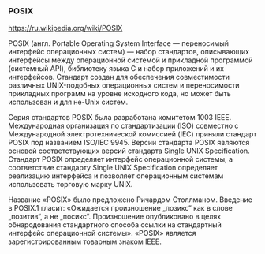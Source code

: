 ### POSIX

https://ru.wikipedia.org/wiki/POSIX

POSIX (англ. Portable Operating System Interface — переносимый интерфейс операционных систем) — набор стандартов, описывающих интерфейсы между операционной системой и прикладной программой (системный API), библиотеку языка C и набор приложений и их интерфейсов. Стандарт создан для обеспечения совместимости различных UNIX-подобных операционных систем и переносимости прикладных программ на уровне исходного кода, но может быть использован и для не-Unix систем.

Серия стандартов POSIX была разработана комитетом 1003 IEEE. Международная организация по стандартизации (ISO) совместно c Международной электротехнической комиссией (IEC) приняли стандарт POSIX под названием ISO/IEC 9945. Версии стандарта POSIX являются основой соответствующих версий стандарта Single UNIX Specification. Стандарт POSIX определяет интерфейс операционной системы, а соответствие стандарту Single UNIX Specification определяет реализацию интерфейса и позволяет операционным системам использовать торговую марку UNIX.

Название «POSIX» было предложено Ричардом Столлманом. Введение в POSIX.1 гласит: «Ожидается произношение „позикс“ как в слове „позитив“, а не „посикс“. Произношение опубликовано в целях обнародования стандартного способа ссылки на стандартный интерфейс операционной системы». «POSIX» является зарегистрированным товарным знаком IEEE.




